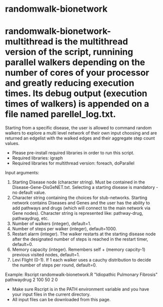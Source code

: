 # randomwalk-bionetwork
# randomwalk-bionetwork-multithread is the multithread version of the script, runnining parallel walkers depending on the number of cores of your processor and greatly reducing execution times. Its debug output (execution times of walkers) is appended on a file named parellel_log.txt.

Starting from a specific disease, the user is allowed to command random walkers to explore a multi level network of their own input choosing and are returned an edgelist with the walked edges and their aggregate step count values.

* Please pre-install required libraries in order to run this script.
* Required libraries: igraph
* Required libraries for multithread version: foreach, doParallel

Input arguments:
1. Starting Disease node (character string). Must be contained in the Disease-Gene-DisGeNET.txt. Selecting a starting disease is mandatory - no default value.
2. Character string containing the choices for stub-networks. Starting network contains Diseases and Genes and the user has the ability to add pathways and drugs (which will connect to the main network via Gene nodes). Character string is represented like: pathway-drug, pathwaydrug, etc.
3. Number of walkers (integer), default=1.
4. Number of steps per walker (integer), default=1000.
5. Restart alarm (integer). The walker restarts at the starting disease node after the designated number of steps is reached in the restart timer, default=0.
6. Memory capacity (integer). Remembers self + (memory capcity-1) previous visited nodes, default=1.
7. Levi Flight (0-1). If 1 each walker uses a cauchy distribution to decide the number of steps per round, default=0.

Example: Rscript randomwalk-bionetwork.R "Idiopathic Pulmonary Fibrosis" pathwaydrug 2 100 50 2 0

* Make sure Rscript is in the PATH environment variable and you have your input files in the current directory.
* All input files can be downloaded from this page.
